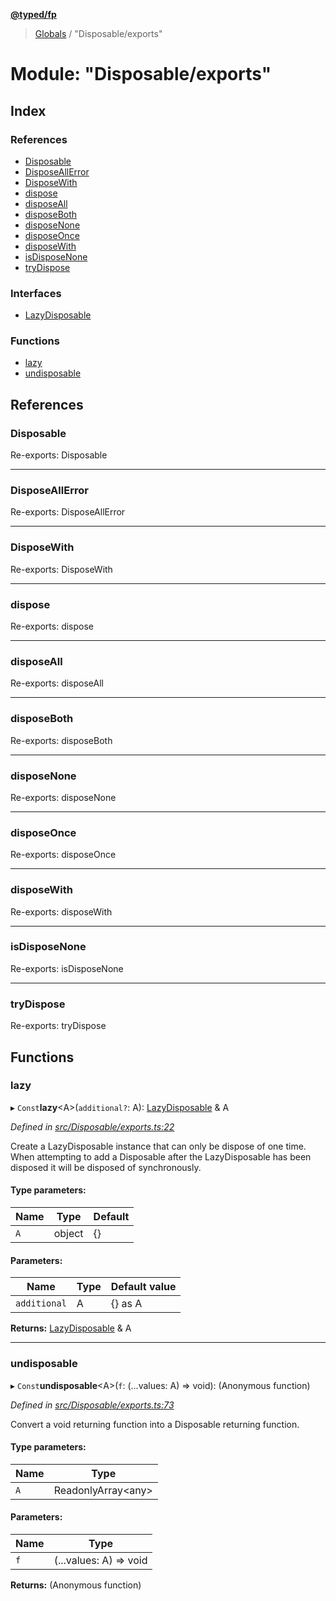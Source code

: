 **[@typed/fp](../README.md)**

> [Globals](../globals.md) / "Disposable/exports"

# Module: "Disposable/exports"

## Index

### References

* [Disposable](_disposable_exports_.md#disposable)
* [DisposeAllError](_disposable_exports_.md#disposeallerror)
* [DisposeWith](_disposable_exports_.md#disposewith)
* [dispose](_disposable_exports_.md#dispose)
* [disposeAll](_disposable_exports_.md#disposeall)
* [disposeBoth](_disposable_exports_.md#disposeboth)
* [disposeNone](_disposable_exports_.md#disposenone)
* [disposeOnce](_disposable_exports_.md#disposeonce)
* [disposeWith](_disposable_exports_.md#disposewith)
* [isDisposeNone](_disposable_exports_.md#isdisposenone)
* [tryDispose](_disposable_exports_.md#trydispose)

### Interfaces

* [LazyDisposable](../interfaces/_disposable_exports_.lazydisposable.md)

### Functions

* [lazy](_disposable_exports_.md#lazy)
* [undisposable](_disposable_exports_.md#undisposable)

## References

### Disposable

Re-exports: Disposable

___

### DisposeAllError

Re-exports: DisposeAllError

___

### DisposeWith

Re-exports: DisposeWith

___

### dispose

Re-exports: dispose

___

### disposeAll

Re-exports: disposeAll

___

### disposeBoth

Re-exports: disposeBoth

___

### disposeNone

Re-exports: disposeNone

___

### disposeOnce

Re-exports: disposeOnce

___

### disposeWith

Re-exports: disposeWith

___

### isDisposeNone

Re-exports: isDisposeNone

___

### tryDispose

Re-exports: tryDispose

## Functions

### lazy

▸ `Const`**lazy**\<A>(`additional?`: A): [LazyDisposable](../interfaces/_disposable_exports_.lazydisposable.md) & A

*Defined in [src/Disposable/exports.ts:22](https://github.com/TylorS/typed-fp/blob/f27ba3e/src/Disposable/exports.ts#L22)*

Create a LazyDisposable instance that can only be dispose of one time.
When attempting to add a Disposable after the LazyDisposable has been disposed it will be
disposed of synchronously.

#### Type parameters:

Name | Type | Default |
------ | ------ | ------ |
`A` | object | {} |

#### Parameters:

Name | Type | Default value |
------ | ------ | ------ |
`additional` | A | {} as A |

**Returns:** [LazyDisposable](../interfaces/_disposable_exports_.lazydisposable.md) & A

___

### undisposable

▸ `Const`**undisposable**\<A>(`f`: (...values: A) => void): (Anonymous function)

*Defined in [src/Disposable/exports.ts:73](https://github.com/TylorS/typed-fp/blob/f27ba3e/src/Disposable/exports.ts#L73)*

Convert a void returning function into a Disposable returning function.

#### Type parameters:

Name | Type |
------ | ------ |
`A` | ReadonlyArray\<any> |

#### Parameters:

Name | Type |
------ | ------ |
`f` | (...values: A) => void |

**Returns:** (Anonymous function)
